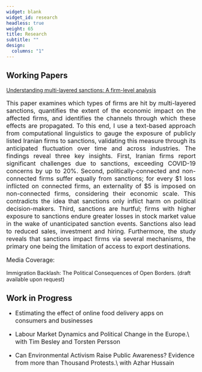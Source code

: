 ```yaml
---
widget: blank
widget_id: research
headless: true
weight: 65
title: Research
subtitle: ""
design:
  columns: "1"
---
```

## Working Papers

<div style="margin-top: 10px;"></div>

[Understanding multi-layered sanctions: A firm-level analysis](https://cep.lse.ac.uk/_NEW/publications/abstract.asp?index=10531)

<p style="font-size: 16px; text-align: justify;"> This paper examines which types of firms are hit by multi-layered sanctions, quantifies the extent of the economic impact on the affected firms, and identifies the channels through which these effects are propagated. To this end, I use a text-based approach from computational linguistics to gauge the exposure of publicly listed Iranian firms to sanctions, validating this measure through its anticipated fluctuation over time and across industries. The findings reveal three key insights. First, Iranian firms report significant challenges due to sanctions, exceeding COVID-19 concerns by up to 20%. Second, politically-connected and non-connected firms suffer equally from sanctions; for every $1 loss inflicted on connected firms, an externality of $5 is imposed on non-connected firms, considering their economic scale. This contradicts the idea that sanctions only inflict harm on political decision-makers. Third, sanctions are hurtful; firms with higher exposure to sanctions endure greater losses in stock market value in the wake of unanticipated sanction events. Sanctions also lead to reduced sales, investment and hiring. Furthermore, the study reveals that sanctions impact firms via several mechanisms, the primary one being the limitation of access to export destinations.</p>

<p style="font-size: 16px; text-align: justify;"> Media Coverage: </p>

Immigration Backlash: The Political Consequences of Open Borders. (draft available upon request)


## Work in Progress

* <p style="font-size: 16px;"> Estimating the effect of online food delivery apps on consumers and businesses</p>
* <p style="font-size: 16px;"> Labour Market Dynamics and Political Change in the Europe.\
    with Tim Besley and Torsten Persson</p>
* <p style="font-size: 16px;"> Can Environmental Activism Raise Public Awareness? Evidence from more than Thousand
  Protests.\
  with Azhar Hussain</p>
